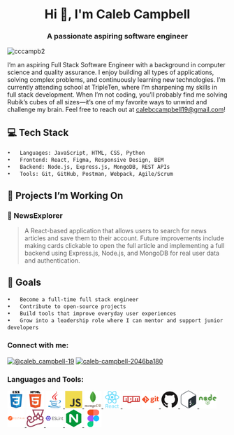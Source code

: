 <h1 align="center">Hi 👋, I'm Caleb Campbell</h1>
<h3 align="center">A passionate aspiring software engineer</h3>

<p align="left"> <img src="https://komarev.com/ghpvc/?username=cccampb2&label=Profile%20views&color=0e75b6&style=flat" alt="cccampb2" /> </p>

I’m an aspiring Full Stack Software Engineer with a background in computer science and quality assurance. I enjoy building all types of applications, solving complex problems, and continuously learning new technologies. I’m currently attending school at TripleTen, where I’m sharpening my skills in full stack development. When I’m not coding, you’ll probably find me solving Rubik’s cubes of all sizes—it’s one of my favorite ways to unwind and challenge my brain. Feel free to reach out at calebccampbell19@gmail.com!

## 💻 Tech Stack  
	•	Languages: JavaScript, HTML, CSS, Python  
	•	Frontend: React, Figma, Responsive Design, BEM  
	•	Backend: Node.js, Express.js, MongoDB, REST APIs  
	•	Tools: Git, GitHub, Postman, Webpack, Agile/Scrum  

## 🚀 Projects I’m Working On

### 🔎 NewsExplorer

> A React-based application that allows users to search for news articles and save them to their account. Future improvements include making cards clickable to open the full article and implementing a full backend using Express.js, Node.js, and MongoDB for real user data and authentication.

## 🎯 Goals
	•	Become a full-time full stack engineer  
	•	Contribute to open-source projects  
	•	Build tools that improve everyday user experiences  
	•	Grow into a leadership role where I can mentor and support junior developers  


<h3 align="left">Connect with me:</h3>
<p align="left">
<a href="https://dev.to/@caleb_campbell-19" target="blank"><img align="center" src="https://raw.githubusercontent.com/rahuldkjain/github-profile-readme-generator/master/src/images/icons/Social/devto.svg" alt="@caleb_campbell-19" height="30" width="40" /></a>
<a href="https://linkedin.com/in/caleb-campbell-2046ba180" target="blank"><img align="center" src="https://raw.githubusercontent.com/rahuldkjain/github-profile-readme-generator/master/src/images/icons/Social/linked-in-alt.svg" alt="caleb-campbell-2046ba180" height="30" width="40" /></a>
</p>

<h3 align="left">Languages and Tools:</h3>
<p align="left">
<a href="https://www.w3schools.com/css/" target="_blank" rel="noreferrer"> <img src="https://raw.githubusercontent.com/devicons/devicon/master/icons/css3/css3-original-wordmark.svg" alt="css3" width="40" height="40"/></a>
<a href="https://www.w3.org/html/" target="_blank" rel="noreferrer"> <img src="https://raw.githubusercontent.com/devicons/devicon/master/icons/html5/html5-original-wordmark.svg" alt="html5" width="40" height="40"/></a>
<a href="https://www.java.com" target="_blank" rel="noreferrer"> <img src="https://raw.githubusercontent.com/devicons/devicon/master/icons/java/java-original.svg" alt="java" width="40" height="40"/> </a>
<a href="https://developer.mozilla.org/en-US/docs/Web/JavaScript" target="_blank" rel="noreferrer"> <img src="https://raw.githubusercontent.com/devicons/devicon/master/icons/javascript/javascript-original.svg" alt="javascript" width="40" height="40"/> </a>
<a href="https://www.mongodb.com" target="_blank" rel="noreferrer"> <img src="https://github.com/devicons/devicon/blob/master/icons/mongodb/mongodb-original-wordmark.svg" alt="mongodb" width="40" height="40"/> </a>
<a href="https://react.dev/" target="_blank" rel="noreferrer"> <img src="https://github.com/devicons/devicon/blob/ca28c779441053191ff11710fe24a9e6c23690d6/icons/react/react-original-wordmark.svg" alt="react" width="40" height="40"/> </a>
<a href="https://www.npmjs.com/" target="_blank" rel="noreferrer"> <img src="https://github.com/devicons/devicon/blob/ca28c779441053191ff11710fe24a9e6c23690d6/icons/npm/npm-original-wordmark.svg" alt="npm" width="40" height="40"/></a>
<a href="https://www.github.com/" target="_blank" rel="noreferrer"> <img src="https://github.com/devicons/devicon/blob/master/icons/git/git-plain-wordmark.svg" alt="Git" width="40" height="40"/> </a>
<a href="https://www.github.com/" target="_blank" rel="noreferrer"> <img src="https://github.com/devicons/devicon/blob/master/icons/github/github-original.svg" alt="GitHub" width="40" height="40"/> </a>
<a href="https://www.gnu.org/software/bash/" target="_blank" rel="noreferrer"> <img src="https://github.com/devicons/devicon/blob/master/icons/bash/bash-original.svg" alt="Bash" width="40" height="40"/> </a>
<a href="https://nodejs.org/en" target="_blank" rel="noreferrer"> <img src="https://github.com/devicons/devicon/blob/master/icons/nodejs/nodejs-plain-wordmark.svg" alt="NodeJS" width="40" height="40"/> </a>
<a href="https://www.postman.com/" target="_blank" rel="noreferrer"> <img src="https://github.com/devicons/devicon/blob/master/icons/postman/postman-original-wordmark.svg" alt="Postman" width="40" height="40"/> </a>
<a href="https://jestjs.io/" target="_blank" rel="noreferrer"> <img src="https://github.com/devicons/devicon/blob/master/icons/jest/jest-plain.svg" alt="Jest" width="40" height="40"/> </a>
<a href="https://eslint.org/" target="_blank" rel="noreferrer"> <img src="https://github.com/devicons/devicon/blob/master/icons/eslint/eslint-original-wordmark.svg" alt="ESLint" width="40" height="40"/> </a>
<a href="https://nginx.org/" target="_blank" rel="noreferrer"> <img src="https://github.com/devicons/devicon/blob/master/icons/nginx/nginx-original.svg" alt="nginx" width="40" height="40"/> </a>
<a href="https://figma.com/" target="_blank" rel="noreferrer"> <img src=" https://github.com/devicons/devicon/blob/master/icons/figma/figma-original.svg" alt="Figma" width="40" height="40"/> </a>
</p>



